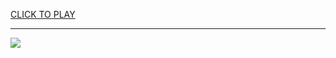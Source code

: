 
<a href="https://premium76.site?title=unblocked_3_player_games&ref=13M">CLICK TO PLAY</a></h3>
<hr>

<a href="https://premium76.site?title=unblocked_3_player_games&ref=13M"><img src="https://clearcache.store/games.png"></a>



